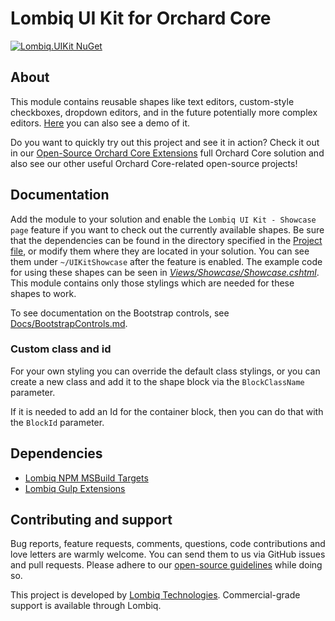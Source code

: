 # Lombiq UI Kit for Orchard Core

[![Lombiq.UIKit NuGet](https://img.shields.io/nuget/v/Lombiq.UIKit?label=Lombiq.UIKit)](https://www.nuget.org/packages/Lombiq.UIKit/)

## About

This module contains reusable shapes like text editors, custom-style checkboxes, dropdown editors, and in the future potentially more complex editors. [Here](https://www.youtube.com/watch?v=PONfn2K8AHg) you can also see a demo of it.

Do you want to quickly try out this project and see it in action? Check it out in our [Open-Source Orchard Core Extensions](https://github.com/Lombiq/Open-Source-Orchard-Core-Extensions) full Orchard Core solution and also see our other useful Orchard Core-related open-source projects!

## Documentation

Add the module to your solution and enable the `Lombiq UI Kit - Showcase page` feature if you want to check out the currently available shapes. Be sure that the dependencies can be found in the directory specified in the [Project file](Lombiq.UIKit/Lombiq.UIKit.csproj), or modify them where they are located in your solution. You can see them under `~/UIKitShowcase` after the feature is enabled. The example code for using these shapes can be seen in _[Views/Showcase/Showcase.cshtml](Lombiq.UIKit/Views/Showcase/Showcase.cshtml)_. This module contains only those stylings which are needed for these shapes to work.

To see documentation on the Bootstrap controls, see [Docs/BootstrapControls.md](Lombiq.UIKit/Docs/BootstrapControls.md).

### Custom class and id

For your own styling you can override the default class stylings, or you can create a new class and add it to the shape block via the `BlockClassName` parameter.

If it is needed to add an Id for the container block, then you can do that with the `BlockId` parameter.

## Dependencies

- [Lombiq NPM MSBuild Targets](https://github.com/Lombiq/NPM-Targets)
- [Lombiq Gulp Extensions](https://github.com/Lombiq/Gulp-Extensions)

## Contributing and support

Bug reports, feature requests, comments, questions, code contributions and love letters are warmly welcome. You can send them to us via GitHub issues and pull requests. Please adhere to our [open-source guidelines](https://lombiq.com/open-source-guidelines) while doing so.

This project is developed by [Lombiq Technologies](https://lombiq.com/). Commercial-grade support is available through Lombiq.
